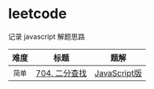 # leetcode

记录 javascript 解题思路  

| 难度 | 标题 | 题解 |
| :---: | :---: | :---: |
| `简单` | [704. 二分查找](https://leetcode-cn.com/problems/binary-search) | [JavaScript版](./easy/704.binary-search.js)
